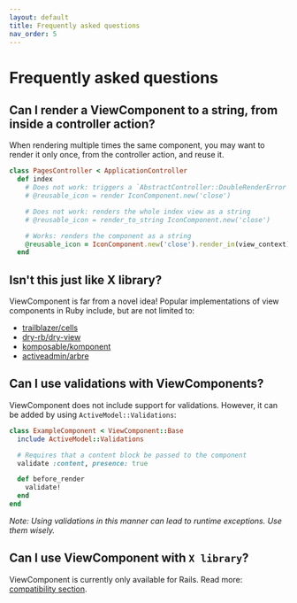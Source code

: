 ```yaml
---
layout: default
title: Frequently asked questions
nav_order: 5
---
```


# Frequently asked questions

## Can I render a ViewComponent to a string, from inside a controller action?

When rendering multiple times the same component, you may want to render it only once, from the controller action, and reuse it.

```rb
class PagesController < ApplicationController
  def index
    # Does not work: triggers a `AbstractController::DoubleRenderError`
    # @reusable_icon = render IconComponent.new('close')

    # Does not work: renders the whole index view as a string
    # @reusable_icon = render_to_string IconComponent.new('close')

    # Works: renders the component as a string
    @reusable_icon = IconComponent.new('close').render_in(view_context)
  end
```

## Isn't this just like X library?

ViewComponent is far from a novel idea! Popular implementations of view components in Ruby include, but are not limited to:

- [trailblazer/cells](https://github.com/trailblazer/cells)
- [dry-rb/dry-view](https://github.com/dry-rb/dry-view)
- [komposable/komponent](https://github.com/komposable/komponent)
- [activeadmin/arbre](https://github.com/activeadmin/arbre)

## Can I use validations with ViewComponents?

ViewComponent does not include support for validations. However, it can be added by using `ActiveModel::Validations`:

```ruby
class ExampleComponent < ViewComponent::Base
  include ActiveModel::Validations

  # Requires that a content block be passed to the component
  validate :content, presence: true

  def before_render
    validate!
  end
end
```

_Note: Using validations in this manner can lead to runtime exceptions. Use them wisely._

## Can I use ViewComponent with `X library`?

ViewComponent is currently only available for Rails. Read more: [compatibility section](./compatibility).
